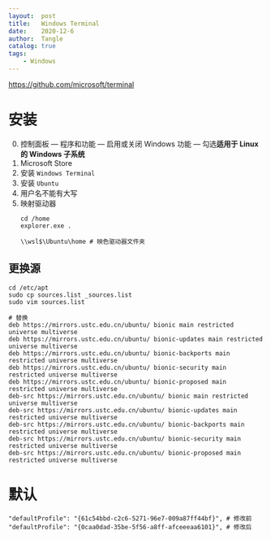 ```yaml
---
layout:  post
title:   Windows Terminal
date:    2020-12-6
author:  Tangle
catalog: true
tags:
    - Windows
---
```


<https://github.com/microsoft/terminal>

# 安装

0. 控制面板 — 程序和功能 — 启用或关闭 Windows 功能 — 勾选**适用于 Linux 的 Windows 子系统**
0. Microsoft Store
0. 安装 `Windows Terminal`
0. 安装 `Ubuntu`
0. 用户名不能有大写
0. 映射驱动器
    ```
    cd /home
    explorer.exe .

    \\wsl$\Ubuntu\home # 映色驱动器文件夹
    ```

## 更换源

```
cd /etc/apt
sudo cp sources.list _sources.list
sudo vim sources.list
```

```
# 替换
deb https://mirrors.ustc.edu.cn/ubuntu/ bionic main restricted universe multiverse
deb https://mirrors.ustc.edu.cn/ubuntu/ bionic-updates main restricted universe multiverse
deb https://mirrors.ustc.edu.cn/ubuntu/ bionic-backports main restricted universe multiverse
deb https://mirrors.ustc.edu.cn/ubuntu/ bionic-security main restricted universe multiverse
deb https://mirrors.ustc.edu.cn/ubuntu/ bionic-proposed main restricted universe multiverse
deb-src https://mirrors.ustc.edu.cn/ubuntu/ bionic main restricted universe multiverse
deb-src https://mirrors.ustc.edu.cn/ubuntu/ bionic-updates main restricted universe multiverse
deb-src https://mirrors.ustc.edu.cn/ubuntu/ bionic-backports main restricted universe multiverse
deb-src https://mirrors.ustc.edu.cn/ubuntu/ bionic-security main restricted universe multiverse
deb-src https://mirrors.ustc.edu.cn/ubuntu/ bionic-proposed main restricted universe multiverse
```

# 默认

```
"defaultProfile": "{61c54bbd-c2c6-5271-96e7-009a87ff44bf}", # 修改前
"defaultProfile": "{0caa0dad-35be-5f56-a8ff-afceeeaa6101}", # 修改后
```
